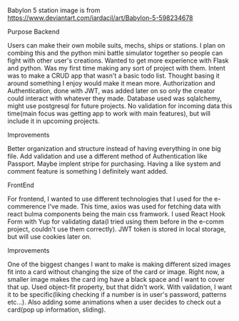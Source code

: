 Babylon 5 station image is from https://www.deviantart.com/iardacil/art/Babylon-5-598234678

Purpose Backend

Users can make their own mobile suits, mechs, ships or stations. I plan on combing this and the python mini battle simulator together so people can fight with other user's creations.
Wanted to get more experience with Flask and python. Was my first time making any sort of project with them. Intent was to make a CRUD app that wasn't a basic todo list. Thought basing it around something I enjoy would make it mean more. Authorization and Authentication, done with JWT, was added later on so only the creator could interact with whatever they made. Database used was sqlalchemy, might use postgresql for future projects. No validation for incoming data this time(main focus was getting app to work with main features), but will include it in upcoming projects. 

Improvements

Better organization and structure instead of having everything in one big file. Add validation and use a different method of Authentication like Passport. Maybe implent stripe for purchasing. Having a like  system and comment feature is something I definitely want added.

FrontEnd

For frontend, I wanted to use different technologies that I used for the e-commerence I've made. This time, axios was used for fetching data with react bulma components being the main css framwork. I used React Hook Form with Yup for validating data(I tried using them before in the e-comm project, couldn't use them correctly). JWT token is stored in local storage, but will use cookies later on.

Improvements

One of the biggest changes I want to make is making different sized images fit into a card without changing the size of the card or image. Right now, a smaller image makes the card img have a black space and I want to cover that up. Used object-fit property, but that didn't work. With validation, I want it to be specific(liking checking if a number is in user's password, patterns etc...). Also adding some animations when a user decides to check out a card(pop up information, sliding).  
